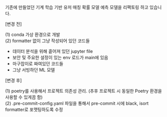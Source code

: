 기존에 만들었던 기계 학습 기반 유저 매칭 확률 모델 예측 모델을 리팩토링 하고 있습니다.

[변경 전]

(1) conda 가상 환경으로 개발  
(2) formatter 없이 그냥 작성되어 있던 코드들

- 데이터 분석을 위해 흩어져 있던 jupyter file
- 보안 및 주요한 설정이 있는 env 로드가 main에 있음
- 마구잡이로 짜여있던 코드들
- 그냥 서빙하던 ML 모델



[변경 후]

(1) poetry를 사용해서 프로젝트 의존성 관리. (추후 프로젝트 시 동일한 Poetry 환경을 사용할 수 있게끔 함)  
(2) .pre-commit-config.yaml 파일을 통해서 pre-commit 시에 black, isort formatter로 포맷팅하도록 수정
